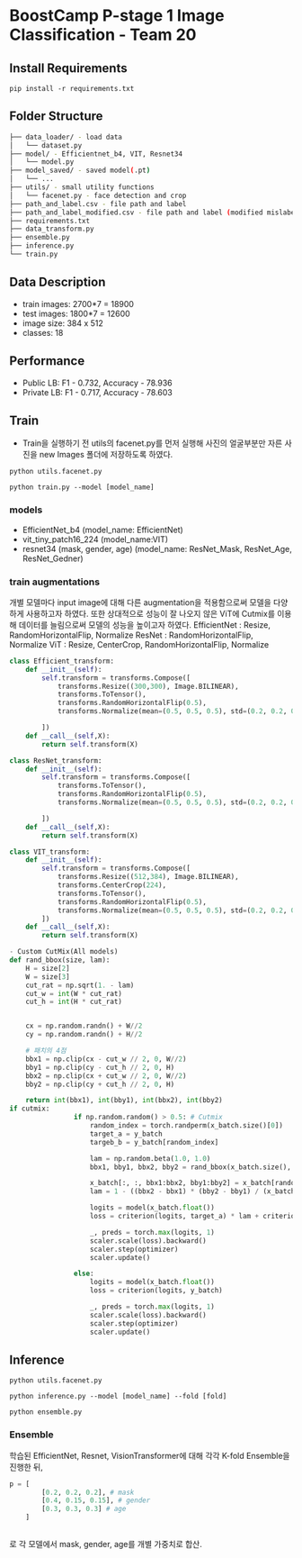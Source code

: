 # BoostCamp P-stage 1 Image Classification - Team 20
## Install Requirements
`pip install -r requirements.txt` 

## Folder Structure

```bash
├── data_loader/ - load data
│   └── dataset.py
├── model/ - Efficientnet_b4, VIT, Resnet34
│   └── model.py
├── model_saved/ - saved model(.pt)
│   └── ...
├── utils/ - small utility functions
│   └── facenet.py - face detection and crop
├── path_and_label.csv - file path and label
├── path_and_label_modified.csv - file path and label (modified mislabeled images)
├── requirements.txt
├── data_transform.py
├── ensemble.py
├── inference.py
└── train.py
```

## Data Description 
- train images: 2700*7 = 18900
- test images: 1800*7 = 12600
- image size: 384 x 512
- classes: 18

## Performance
- Public LB: F1 - 0.732, Accuracy - 78.936
- Private LB: F1 - 0.717, Accuracy - 78.603

## Train

- Train을 실행하기 전 utils의 facenet.py를 먼저 실행해 사진의 얼굴부분만 자른 사진을 new Images 폴더에 저장하도록 하였다.    

`python utils.facenet.py`  

`python train.py --model [model_name]` 

### models
- EfficientNet_b4 (model_name:  EfficientNet)
- vit_tiny_patch16_224 (model_name:VIT)
- resnet34 (mask, gender, age) (model_name:  ResNet_Mask, ResNet_Age, ResNet_Gedner)

### train augmentations
개별 모델마다 input image에 대해 다른 augmentation을 적용함으로써 모델을 다양하게 사용하고자 하였다. 또한 상대적으로 성능이 잘 나오지 않은 ViT에 Cutmix를 이용해 데이터를 늘림으로써 모델의 성능을 높이고자 하였다.
EfficientNet : Resize, RandomHorizontalFlip, Normalize
ResNet : RandomHorizontalFlip, Normalize
ViT : Resize, CenterCrop, RandomHorizontalFlip, Normalize
```python
class Efficient_transform:
    def __init__(self):
        self.transform = transforms.Compose([
            transforms.Resize((300,300), Image.BILINEAR),
            transforms.ToTensor(),
            transforms.RandomHorizontalFlip(0.5),
            transforms.Normalize(mean=(0.5, 0.5, 0.5), std=(0.2, 0.2, 0.2)),

        ])
    def __call__(self,X):
        return self.transform(X)
```
```python
class ResNet_transform:
    def __init__(self):
        self.transform = transforms.Compose([
            transforms.ToTensor(),
            transforms.RandomHorizontalFlip(0.5),
            transforms.Normalize(mean=(0.5, 0.5, 0.5), std=(0.2, 0.2, 0.2)),

        ])
    def __call__(self,X):
        return self.transform(X)
```
```python
class VIT_transform:
    def __init__(self):
        self.transform = transforms.Compose([
            transforms.Resize((512,384), Image.BILINEAR),
            transforms.CenterCrop(224),
            transforms.ToTensor(),
            transforms.RandomHorizontalFlip(0.5),
            transforms.Normalize(mean=(0.5, 0.5, 0.5), std=(0.2, 0.2, 0.2)),
        ])
    def __call__(self,X):
        return self.transform(X)
```
```python
- Custom CutMix(All models)
def rand_bbox(size, lam):
    H = size[2]
    W = size[3]
    cut_rat = np.sqrt(1. - lam)
    cut_w = int(W * cut_rat)
    cut_h = int(H * cut_rat)


    cx = np.random.randn() + W//2
    cy = np.random.randn() + H//2

    # 패치의 4점
    bbx1 = np.clip(cx - cut_w // 2, 0, W//2)
    bby1 = np.clip(cy - cut_h // 2, 0, H)
    bbx2 = np.clip(cx + cut_w // 2, 0, W//2)
    bby2 = np.clip(cy + cut_h // 2, 0, H)

    return int(bbx1), int(bby1), int(bbx2), int(bby2)
if cutmix:
                if np.random.random() > 0.5: # Cutmix
                    random_index = torch.randperm(x_batch.size()[0])
                    target_a = y_batch
                    targeb_b = y_batch[random_index]

                    lam = np.random.beta(1.0, 1.0)
                    bbx1, bby1, bbx2, bby2 = rand_bbox(x_batch.size(), lam)

                    x_batch[:, :, bbx1:bbx2, bby1:bby2] = x_batch[random_index, :, bbx1:bbx2, bby1:bby2]
                    lam = 1 - ((bbx2 - bbx1) * (bby2 - bby1) / (x_batch.size()[-1] * x_batch.size()[-2]))

                    logits = model(x_batch.float())
                    loss = criterion(logits, target_a) * lam + criterion(logits, targeb_b) * (1. - lam)

                    _, preds = torch.max(logits, 1)
                    scaler.scale(loss).backward()
                    scaler.step(optimizer)
                    scaler.update()

                else:
                    logits = model(x_batch.float())
                    loss = criterion(logits, y_batch)

                    _, preds = torch.max(logits, 1)
                    scaler.scale(loss).backward()
                    scaler.step(optimizer)
                    scaler.update()

```
## Inference
`python utils.facenet.py`  

`python inference.py --model [model_name] --fold [fold]`

`python ensemble.py`  

### Ensemble
학습된 EfficientNet, Resnet, VisionTransformer에 대해 각각 K-fold Ensemble을 진행한 뒤, 

```python
p = [
        [0.2, 0.2, 0.2], # mask
        [0.4, 0.15, 0.15], # gender
        [0.3, 0.3, 0.3] # age
    ]
    
```
로 각 모델에서 mask, gender, age를 개별 가중치로 합산.

